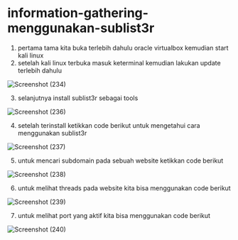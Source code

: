 # information-gathering-menggunakan-sublist3r

1. pertama tama kita buka terlebih dahulu oracle virtualbox kemudian start kali linux
2. setelah kali linux terbuka masuk keterminal kemudian lakukan update terlebih dahulu

![Screenshot (234)](https://github.com/user-attachments/assets/3854277b-e946-4da7-a47c-ddf39459fc00)

3. selanjutnya install sublist3r sebagai tools

![Screenshot (236)](https://github.com/user-attachments/assets/cd78f660-7aab-4de5-b030-f0664f3f12a7)

4. setelah terinstall ketikkan code berikut untuk mengetahui cara menggunakan sublist3r

![Screenshot (237)](https://github.com/user-attachments/assets/7a16f51f-3d04-4254-b19a-55239b0e899a)

5. untuk mencari subdomain pada sebuah website ketikkan code berikut

![Screenshot (238)](https://github.com/user-attachments/assets/938b51b8-ad5c-4fa3-8b57-6ba4177af7af)

6. untuk melihat threads pada website kita bisa menggunakan code berikut

![Screenshot (239)](https://github.com/user-attachments/assets/65b8246c-fda6-4b3c-856e-a97b488c7d5b)

7. untuk melihat port yang aktif kita bisa menggunakan code berikut

![Screenshot (240)](https://github.com/user-attachments/assets/fdb414e2-b7f8-4523-ac52-b916e5c85df8)
